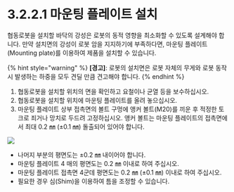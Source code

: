 # 3.2.2.1 마운팅 플레이트 설치

협동로봇을 설치할 바닥의 강성은 로봇의 동적 영향을 최소화할 수 있도록 설계해야 합니다. 만약 설치면의 강성이 로봇 암을 지지하기에 부족하다면, 마운팅 플레이트(Mounting plate)를 이용하여 제품을 설치할 수 있습니다.

{% hint style="warning" %}
**\[경고]**: 로봇의 설치면은 로봇 자체의 무게와 로봇 동작 시 발생하는 하중을 모두 견딜 만큼 견고해야 합니다.
{% endhint %}

1. 협동로봇을 설치할 위치의 면을 확인하고 요철이나 균열 등을 보수하십시오.
2. 협동로봇을 설치할 위치에 마운팅 플레이트를 올려 놓으십시오.
3. 마운팅 플레이트 상부 접촉면의 볼트 구멍에 앵커 볼트(M20)를 끼운 후 적정한 토크로 죄거나 망치로 두드려 고정하십시오. 앵커 볼트는 마운팅 플레이트의 접촉면에서 최대 0.2 ㎜ (±0.1 ㎜) 돌출되어 있어야 합니다.

![](../../../.gitbook/assets/mounting\_plate.png)

* 나머지 부분의 평면도는 ±0.2 ㎜ 내이어야 합니다.
* 마운팅 플레이트 4 매의 평면도는 0.2 ㎜ 이내로 하여 주십시오.
* 마운팅 플레이트 접촉면 4군데 평면도는 0.2 ㎜ (±0.1 ㎜) 이내로 하여 주십시오.
* 필요한 경우 심(Shim)을 이용하여 틈을 조정할 수 있습니다.
